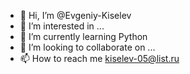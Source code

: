 - 👋 Hi, I’m @Evgeniy-Kiselev
- 👀 I’m interested in ...
- 🌱 I’m currently learning Python
- 💞️ I’m looking to collaborate on ...
- 📫 How to reach me kiselev-05@list.ru

<!---
EvgeniyKiseleff/EvgeniyKiseleff is a ✨ special ✨ repository because its `README.md` (this file) appears on your GitHub profile.
You can click the Preview link to take a look at your changes.
--->
